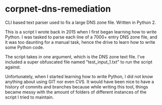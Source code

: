 # corpnet-dns-remediation
CLI based text parser used to fix a large DNS zone file. Written in Python 2.

This is a script I wrote back in 2015 when I first began learning how to write Python. I was tasked to parse each line of a 7000+ entry DNS zone file, and it was too daunting for a manual task, hence the drive to learn how to write some Python code.

The script takes in one argument, which is the DNS zone text file. I've included a super obfuscated file named "test_input_1.txt" to run the script against. 

Unfortunately, when I started learning how to write Python, I did not know anything about using GIT nor even CVS. It would have been nice to have a history of commits and branches because while writing this tool, things became messy with the amount of folders of different instances of the script I tried to maintain.

